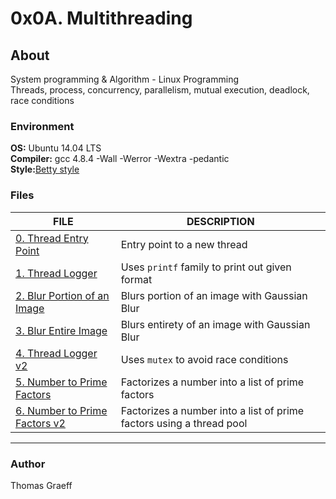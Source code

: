 # 0x0A. Multithreading

## About
System programming & Algorithm - Linux Programming  
Threads, process, concurrency, parallelism, mutual execution, deadlock, race conditions

### Environment
<strong>OS:</strong> Ubuntu 14.04 LTS  
<strong>Compiler:</strong> gcc 4.8.4 -Wall -Werror -Wextra -pedantic  
<strong>Style:</strong>[Betty style](https://github.com/holbertonschool/Betty/blob/master/betty-style.pl)  

### Files
FILE | DESCRIPTION
----|----
[0. Thread Entry Point](./0-thread_entry.c) | Entry point to a new thread
[1. Thread Logger](./1-tprintf.c) | Uses `printf` family to print out given format
[2. Blur Portion of an Image](./10-blur_portion.c) | Blurs portion of an image with Gaussian Blur
[3. Blur Entire Image](./11-blur_image.c) | Blurs entirety of an image with Gaussian Blur
[4. Thread Logger v2](./20-tprintf.c) | Uses `mutex` to avoid race conditions
[5. Number to Prime Factors](./21-prime_factors.c) | Factorizes a number into a list of prime factors
[6. Number to Prime Factors v2](./22-prime_factors.c) | Factorizes a number into a list of prime factors using a thread pool

----

### Author
Thomas Graeff
